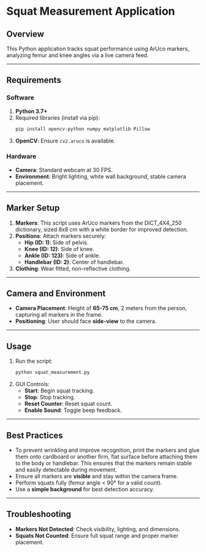 # Squat Measurement Application

## Overview
This Python application tracks squat performance using ArUco markers, analyzing femur and knee angles via a live camera feed.

---

## Requirements

### Software
1. **Python 3.7+**
2. Required libraries (install via pip):  
   ```bash
   pip install opencv-python numpy matplotlib Pillow
   ```
3. **OpenCV**: Ensure `cv2.aruco` is available.

### Hardware
- **Camera**: Standard webcam at 30 FPS.
- **Environment**: Bright lighting, white wall background, stable camera placement.

---

## Marker Setup

1. **Markers**: This script uses ArUco markers from the DICT_4X4_250 dictionary, sized 8x8 cm with a white border for improved detection.
2. **Positions**: Attach markers securely:
   - **Hip (ID: 1)**: Side of pelvis.
   - **Knee (ID: 12)**: Side of knee.
   - **Ankle (ID: 123)**: Side of ankle.
   - **Handlebar (ID: 2)**: Center of handlebar.
3. **Clothing**: Wear fitted, non-reflective clothing.

---

## Camera and Environment

- **Camera Placement**: Height of **65-75 cm**, 2 meters from the person, capturing all markers in the frame.
- **Positioning**: User should face **side-view** to the camera.

---

## Usage

1. Run the script:
   ```bash
   python squat_measurement.py
   ```
2. GUI Controls:
   - **Start**: Begin squat tracking.
   - **Stop**: Stop tracking.
   - **Reset Counter**: Reset squat count.
   - **Enable Sound**: Toggle beep feedback.

---

## Best Practices
- To prevent wrinkling and improve recognition, print the markers and glue them onto cardboard or another firm, flat surface before attaching them to the body or    handlebar. This ensures that the markers remain stable and easily detectable during movement.
- Ensure all markers are **visible** and stay within the camera frame.
- Perform squats fully (femur angle < 90° for a valid count).
- Use a **simple background** for best detection accuracy.

---

## Troubleshooting

- **Markers Not Detected**: Check visibility, lighting, and dimensions.
- **Squats Not Counted**: Ensure full squat range and proper marker placement.